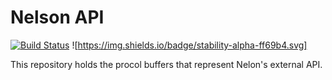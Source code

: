 # Nelson API

[![Build Status](https://travis-ci.org/getnelson/api.svg?branch=master)](https://travis-ci.org/getnelson/api)
![https://img.shields.io/badge/stability-alpha-ff69b4.svg]

This repository holds the procol buffers that represent Nelon's external API.

